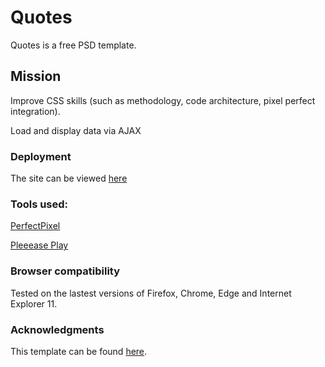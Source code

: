 # Quotes
Quotes is a free PSD template.

## Mission
Improve CSS skills (such as methodology, code architecture, pixel perfect integration).

Load and display data via AJAX

### Deployment

The site can be viewed [here](https://quotes-psd.netlify.com/)

### Tools used:
[PerfectPixel](https://chrome.google.com/webstore/detail/perfectpixel-by-welldonec/dkaagdgjmgdmbnecmcefdhjekcoceebi?hl=fr)

[Pleeease Play](http://pleeease.io/play/)

### Browser compatibility
Tested on the lastest versions of Firefox, Chrome, Edge and Internet Explorer 11.

### Acknowledgments

This template can be found [here](https://www.graphicsfuel.com/2016/02/quotes-free-psd-website-template/).
